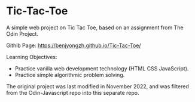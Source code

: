# Tic-Tac-Toe
A simple web project on Tic Tac Toe, based on an assignment from The Odin Project.

Githib Page: https://benjyongzh.github.io/Tic-Tac-Toe/

Learning Objectives:<br />
- Practice vanilla web development technology (HTML CSS JavaScript).<br />
- Practice simple algorithmic problem solving.

The original project was last modified in November 2022, and was filtered from the Odin-Javascript repo into this separate repo.
